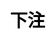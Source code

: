 ---
title: 下注
layout: toto_3/bet
description: 玩幸运游戏多多3的时候，在这里进行下注.
js: ["js/sound.js", "js/i19n.js", "js/game/toto_3/share.js", "js/game/toto_3/bet.js"]
css: ["css/game/toto_3/toto_3.css"]
---